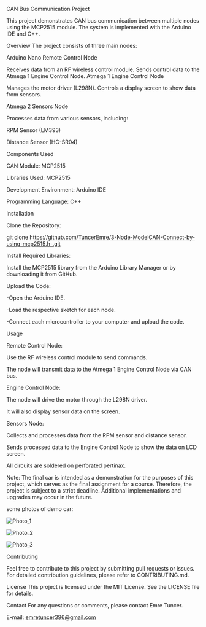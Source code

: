 CAN Bus Communication Project


This project demonstrates CAN bus communication between multiple nodes using the MCP2515 module. The system is implemented with the Arduino IDE and C++.

Overview
The project consists of three main nodes:

Arduino Nano Remote Control Node

Receives data from an RF wireless control module.
Sends control data to the Atmega 1 Engine Control Node.
Atmega 1 Engine Control Node

Manages the motor driver (L298N).
Controls a display screen to show data from sensors.


Atmega 2 Sensors Node

Processes data from various sensors, including:


RPM Sensor (LM393)

Distance Sensor (HC-SR04)

Components Used

CAN Module: MCP2515

Libraries Used: MCP2515

Development Environment: Arduino IDE

Programming Language: C++

Installation


Clone the Repository:

git clone https://github.com/TuncerEmre/3-Node-ModelCAN-Connect-by-using-mcp2515.h-.git

Install Required Libraries:

Install the MCP2515 library from the Arduino Library Manager or by downloading it from GitHub.

Upload the Code:

-Open the Arduino IDE.

-Load the respective sketch for each node.

-Connect each microcontroller to your computer and upload the code.

Usage


Remote Control Node:

Use the RF wireless control module to send commands.

The node will transmit data to the Atmega 1 Engine Control Node via CAN bus.

Engine Control Node:

The node will drive the motor through the L298N driver.

It will also display sensor data on the screen.


Sensors Node:

Collects and processes data from the RPM sensor and distance sensor.

Sends processed data to the Engine Control Node to show the data on LCD screen.

All circuits are soldered on perforated pertinax. 

Note: The final car is intended as a demonstration for the purposes of this project, which serves as the final assignment for a course. Therefore, the project is subject to a strict deadline. Additional implementations and upgrades may occur in the future.

some photos of demo car:

![Photo_1](https://github.com/user-attachments/assets/d891a8fa-6764-4706-8f83-a33e5ecf6cae)


![Photo_2](https://github.com/user-attachments/assets/885e52af-c911-4930-bfdf-2281f60866df)



![Photo_3](https://github.com/user-attachments/assets/c7ea1388-3c06-45d5-8c78-4024aa1b94cb)




Contributing

Feel free to contribute to this project by submitting pull requests or issues. For detailed contribution guidelines, please refer to CONTRIBUTING.md.

License
This project is licensed under the MIT License. See the LICENSE file for details.

Contact
For any questions or comments, please contact Emre Tuncer.

E-mail: emretuncer396@gmail.com